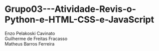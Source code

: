 # Grupo03---Atividade-Revis-o-Python-e-HTML-CSS-e-JavaScript


Enzo Pelakoski Cavinato<br>
Guilherme de Freitas Fracasso<br>
Matheus Barros Ferreira
